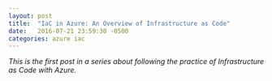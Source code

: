 ```yaml
---
layout: post
title:  "IaC in Azure: An Overview of Infrastructure as Code"
date:   2016-07-21 23:59:30 -0500
categories: azure iac
---
```


*This is the first post in a series about following the practice of Infrastructure as Code with Azure.*